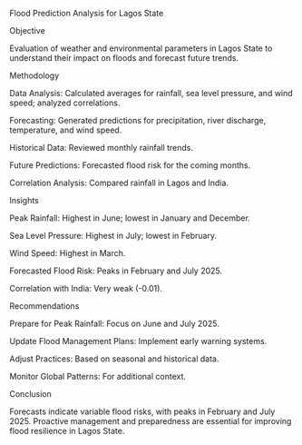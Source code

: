 Flood Prediction Analysis for Lagos State

Objective

Evaluation of  weather and environmental parameters in Lagos State to understand their impact on floods and forecast future trends.

Methodology

Data Analysis: Calculated averages for rainfall, sea level pressure, and wind speed; analyzed correlations.

Forecasting: Generated predictions for precipitation, river discharge, temperature, and wind speed.

Historical Data: Reviewed monthly rainfall trends.

Future Predictions: Forecasted flood risk for the coming months.

Correlation Analysis: Compared rainfall in Lagos and India.

Insights

Peak Rainfall: Highest in June; lowest in January and December.

Sea Level Pressure: Highest in July; lowest in February.

Wind Speed: Highest in March.

Forecasted Flood Risk: Peaks in February and July 2025.

Correlation with India: Very weak (-0.01).

Recommendations

Prepare for Peak Rainfall: Focus on June and July 2025.

Update Flood Management Plans: Implement early warning systems.

Adjust Practices: Based on seasonal and historical data.

Monitor Global Patterns: For additional context.

Conclusion

Forecasts indicate variable flood risks, with peaks in February and July 2025. Proactive management and preparedness are essential for improving flood resilience in Lagos State.
